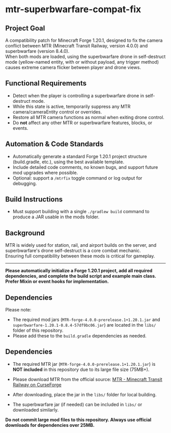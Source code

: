 # mtr-superbwarfare-compat-fix

## Project Goal
A compatibility patch for Minecraft Forge 1.20.1, designed to fix the camera conflict between MTR (Minecraft Transit Railway, version 4.0.0) and superbwarfare (version 8.4.0).  
When both mods are loaded, using the superbwarfare drone in self-destruct mode (yellow-named entity, with or without payload, any trigger method) causes extreme camera flicker between player and drone views.

## Functional Requirements
- Detect when the player is controlling a superbwarfare drone in self-destruct mode.
- While this state is active, temporarily suppress any MTR camera/cameraEntity control or overrides.
- Restore all MTR camera functions as normal when exiting drone control.
- Do **not** affect any other MTR or superbwarfare features, blocks, or events.

## Automation & Code Standards
- Automatically generate a standard Forge 1.20.1 project structure (build.gradle, etc.), using the best available template.
- Include detailed code comments, no known bugs, and support future mod upgrades where possible.
- Optional: support a `/mtrfix` toggle command or log output for debugging.

## Build Instructions
- Must support building with a single `./gradlew build` command to produce a JAR usable in the mods folder.

## Background
MTR is widely used for station, rail, and airport builds on the server, and superbwarfare's drone self-destruct is a core combat mechanic.  
Ensuring full compatibility between these mods is critical for gameplay.

---

**Please automatically initialize a Forge 1.20.1 project, add all required dependencies, and complete the build script and example main class.  
Prefer Mixin or event hooks for implementation.**

## Dependencies
Please note:
- The required mod jars (`MTR-forge-4.0.0-prerelease.1+1.20.1.jar` and `superbwarfare-1.20.1-0.8.4-57df9bc06.jar`) are located in the `libs/` folder of this repository.
- Please add these to the `build.gradle` dependencies as needed.

## Dependencies

- The required MTR jar (`MTR-forge-4.0.0-prerelease.1+1.20.1.jar`) is **NOT included** in this repository due to its large file size (75MB+).
- Please download MTR from the official source:
  [MTR - Minecraft Transit Railway on CurseForge](https://www.curseforge.com/minecraft/mc-mods/minecraft-transit-railway)
- After downloading, place the jar in the `libs/` folder for local building.

- The superbwarfare jar (if needed) can be included in `libs/` or downloaded similarly.

**Do not commit large mod files to this repository. Always use official downloads for dependencies over 25MB.**
